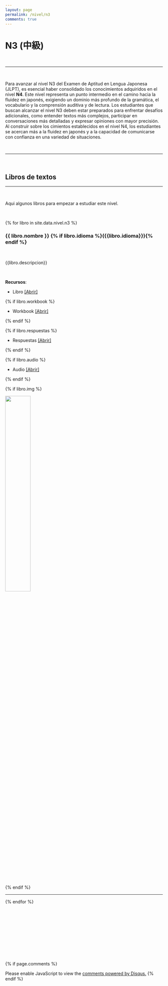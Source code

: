 ```yaml
---
layout: page
permalink: /nivel/n3
comments: true
---
```



# N3 (中級)


<br>

---

<br>

Para avanzar al nivel N3 del Examen de Aptitud en Lengua Japonesa (JLPT), es esencial haber consolidado los conocimientos adquiridos en el nivel **N4**. Este nivel representa un punto intermedio en el camino hacia la fluidez en japonés, exigiendo un dominio más profundo de la gramática, el vocabulario y la comprensión auditiva y de lectura. Los estudiantes que buscan alcanzar el nivel N3 deben estar preparados para enfrentar desafíos adicionales, como entender textos más complejos, participar en conversaciones más detalladas y expresar opiniones con mayor precisión. Al construir sobre los cimientos establecidos en el nivel N4, los estudiantes se acercan más a la fluidez en japonés y a la capacidad de comunicarse con confianza en una variedad de situaciones.

<br>

---
<br>

## Libros de textos

---

<br>

Aqui algunos libros para empezar a estudiar este nivel.



<br>


{% for libro in site.data.nivel.n3 %}

### **{{ libro.nombre }}** {% if libro.idioma %}({{libro.idioma}}){% endif %}

<br>

{{libro.descripcion}}

<br>

**Recursos**:

- Libro <a href="{{ '/view/' | relative_url }}?dato={{libro.link}}" class="text-info" target="_blank">[Abrir] </a>

{% if libro.workbook %}

- Workbook <a href="{{ '/view/' | relative_url }}?dato={{libro.workbook}}" class="text-info" target="_blank">[Abrir] </a>

{% endif %}

{% if libro.respuestas %}

- Respuestas <a href="{{ '/view/' | relative_url }}?dato={{libro.respuestas}}" class="text-info" target="_blank">[Abrir] </a>

{% endif %}

{% if libro.audio %}

- Audio <a href="{{ '/view/' | relative_url }}?dato={{libro.audio}}" class="text-info" target="_blank">[Abrir] </a>

{% endif %}

{% if libro.img %}
<br>
<div class="row justify-content-center">
    <div class="col-md-6">
      <img width="40%" src="{{libro.img}}" class="img-fluid">
    </div>
</div>
{% endif %}

<br>

---

{% endfor %}

<br><br><br><br><br><br><br><br><br>

{% if page.comments %} 
<div id="disqus_thread"></div>
<script>
        /**
        *  RECOMMENDED CONFIGURATION VARIABLES: EDIT AND UNCOMMENT THE SECTION BELOW TO INSERT DYNAMIC VALUES FROM YOUR PLATFORM OR CMS.
        *  LEARN WHY DEFINING THESE VARIABLES IS IMPORTANT: https://disqus.com/admin/universalcode/#configuration-variables    */
        /*
        var disqus_config = function () {
        this.page.url = PAGE_URL;  // Replace PAGE_URL with your page's canonical URL variable
        this.page.identifier = PAGE_IDENTIFIER; // Replace PAGE_IDENTIFIER with your page's unique identifier variable
        };
        */
    var disqus_config = function () {
        this.page.url = 'https://dokugakunihongo.github.io/';
        this.page.identifier = '';
        this.page.title = '';
    };
    (function() { // DON'T EDIT BELOW THIS LINE
      var d = document, s = d.createElement('script');
      s.src = 'https://dokugaku-nihongo.disqus.com/embed.js';
      s.setAttribute('data-timestamp', +new Date());
      (d.head || d.body).appendChild(s);
      })();
  </script>
  <noscript>Please enable JavaScript to view the <a href="https://disqus.com/?ref_noscript">comments powered by Disqus.</a></noscript>
{% endif %} 